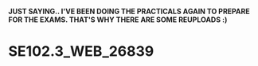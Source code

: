 **JUST SAYING.. I'VE BEEN DOING THE PRACTICALS AGAIN TO PREPARE FOR THE EXAMS. THAT'S WHY THERE ARE SOME REUPLOADS :)**
# SE102.3_WEB_26839
